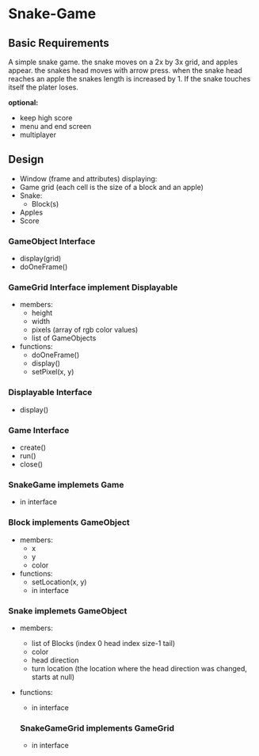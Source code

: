 # Snake-Game
## Basic Requirements
A simple snake game. the snake moves on a 2x by 3x grid, and apples appear.
the snakes head moves with arrow press. when the snake head reaches an apple the snakes length is increased by 1.
If the snake touches itself the plater loses.

**optional:**
- keep high score
- menu and end screen
- multiplayer

## Design

- Window (frame and attributes) displaying:
- Game grid (each cell is the size of a block and an apple)
- Snake:
  - Block(s)
- Apples
- Score

### GameObject Interface
- display(grid)
- doOneFrame()

### GameGrid Interface implement Displayable
- members:
  - height
  - width
  - pixels (array of rgb color values)
  - list of GameObjects
- functions:
  - doOneFrame()
  - display()
  - setPixel(x, y)

### Displayable Interface
- display()

### Game Interface
- create()
- run()
- close()

### SnakeGame implemets Game
- in interface

### Block implements GameObject
- members:
   - x
   - y
   - color
- functions:
  - setLocation(x, y)
  - in interface

### Snake implemets GameObject
- members:
  - list of Blocks (index 0 head index size-1 tail)
  - color
  - head direction
  - turn location (the location where the head direction was changed, starts at null)
- functions:
  - in interface
  
  ### SnakeGameGrid implements GameGrid
  - in interface




